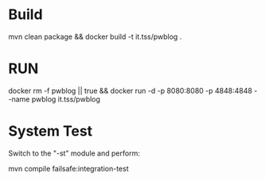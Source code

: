 # Build
mvn clean package && docker build -t it.tss/pwblog .

# RUN

docker rm -f pwblog || true && docker run -d -p 8080:8080 -p 4848:4848 --name pwblog it.tss/pwblog 

# System Test

Switch to the "-st" module and perform:

mvn compile failsafe:integration-test